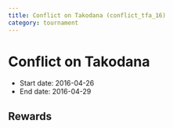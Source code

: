 ```yaml
---
title: Conflict on Takodana (conflict_tfa_16)
category: tournament
---
```

# Conflict on Takodana

  * Start date: 2016-04-26
  * End date: 2016-04-29

## Rewards

